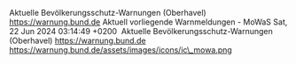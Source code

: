 Aktuelle Bevölkerungsschutz-Warnungen (Oberhavel) https://warnung.bund.de Aktuell vorliegende Warnmeldungen - MoWaS Sat, 22 Jun 2024 03:14:49 +0200 ![]() Aktuelle Bevölkerungsschutz-Warnungen (Oberhavel) https://warnung.bund.de https://warnung.bund.de/assets/images/icons/ic\_mowa.png
